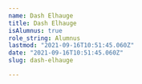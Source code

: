 ```yaml
---
name: Dash Elhauge
title: Dash Elhauge
isAlumnus: true
role_string: Alumnus
lastmod: "2021-09-16T10:51:45.060Z"
date: "2021-09-16T10:51:45.060Z"
slug: dash-elhauge

---
```

